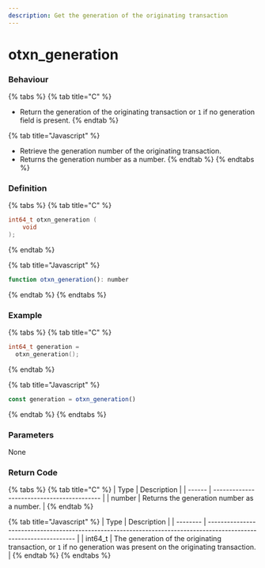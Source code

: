 ```yaml
---
description: Get the generation of the originating transaction
---
```


# otxn\_generation

### Behaviour

{% tabs %}
{% tab title="C" %}
* Return the generation of the originating transaction or `1` if no generation field is present.
{% endtab %}

{% tab title="Javascript" %}
* Retrieve the generation number of the originating transaction.
* Returns the generation number as a number.
{% endtab %}
{% endtabs %}

### Definition

{% tabs %}
{% tab title="C" %}
```c
int64_t otxn_generation (
    void
);
```
{% endtab %}

{% tab title="Javascript" %}
```javascript
function otxn_generation(): number
```
{% endtab %}
{% endtabs %}



### Example

{% tabs %}
{% tab title="C" %}
```c
int64_t generation = 
  otxn_generation();
```
{% endtab %}

{% tab title="Javascript" %}
```javascript
const generation = otxn_generation()
```
{% endtab %}
{% endtabs %}



### Parameters

None

### Return Code

{% tabs %}
{% tab title="C" %}
| Type   | Description                                |
| ------ | ------------------------------------------ |
| number | Returns the generation number as a number. |
{% endtab %}

{% tab title="Javascript" %}
| Type     | Description                                                                                                        |
| -------- | ------------------------------------------------------------------------------------------------------------------ |
| int64\_t | The generation of the originating transaction, or `1` if no generation was present on the originating transaction. |
{% endtab %}
{% endtabs %}


